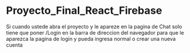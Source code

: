 # Proyecto_Final_React_Firebase

Si cuando ustede abra el proyecto y le apareze en la pagina de Chat solo tiene que poner /Login en la barra de direccion del navegador
para que le aparezca la pagina de login y pueda ingresa normal o crear una nueva cuenta
